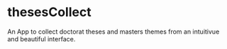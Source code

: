 # thesesCollect
An App to collect doctorat theses and masters themes from an intuitivue and beautiful interface. 

